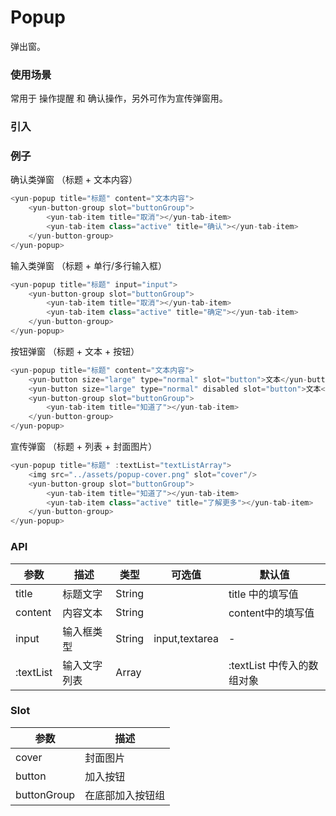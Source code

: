 # Popup

弹出窗。

### 使用场景

常用于 操作提醒 和 确认操作，另外可作为宣传弹窗用。

### 引入

### 例子

确认类弹窗 （标题 + 文本内容）
``` javascript
<yun-popup title="标题" content="文本内容">
    <yun-button-group slot="buttonGroup">
        <yun-tab-item title="取消"></yun-tab-item>
        <yun-tab-item class="active" title="确认"></yun-tab-item>
    </yun-button-group>
</yun-popup>
```

输入类弹窗 （标题 + 单行/多行输入框）
``` javascript
<yun-popup title="标题" input="input">
    <yun-button-group slot="buttonGroup">
        <yun-tab-item title="取消"></yun-tab-item>
        <yun-tab-item class="active" title="确定"></yun-tab-item>
    </yun-button-group>
</yun-popup>
```

按钮弹窗 （标题 + 文本 + 按钮）
``` javascript
<yun-popup title="标题" content="文本内容">
    <yun-button size="large" type="normal" slot="button">文本</yun-button>
    <yun-button size="large" type="normal" disabled slot="button">文本</yun-button>
    <yun-button-group slot="buttonGroup">
        <yun-tab-item title="知道了"></yun-tab-item>
    </yun-button-group>
</yun-popup>
```

宣传弹窗 （标题 + 列表 + 封面图片）
``` javascript
<yun-popup title="标题" :textList="textListArray">
    <img src="../assets/popup-cover.png" slot="cover"/>
    <yun-button-group slot="buttonGroup">
        <yun-tab-item title="知道了"></yun-tab-item>
        <yun-tab-item class="active" title="了解更多"></yun-tab-item>
    </yun-button-group>
</yun-popup>
```

### API

|   参数  |   描述  |   类型  |   可选值 |   默认值 |
|   ----    |   ----    |   ----    |   ----    |   ----    |
|   title   |   标题文字    |   String  |   |   title 中的填写值 |
|   content |   内容文本    |   String  |   |   content中的填写值    |
|   input   |   输入框类型  |   String  |    input,textarea      |   -   |
|   :textList|   输入文字列表  |   Array   |       |  :textList   中传入的数组对象    |

### Slot

|   参数  |   描述  |
|   ----    |   ----    |
|   cover   |   封面图片    |
|   button  |   加入按钮    |
|   buttonGroup |   在底部加入按钮组   |
